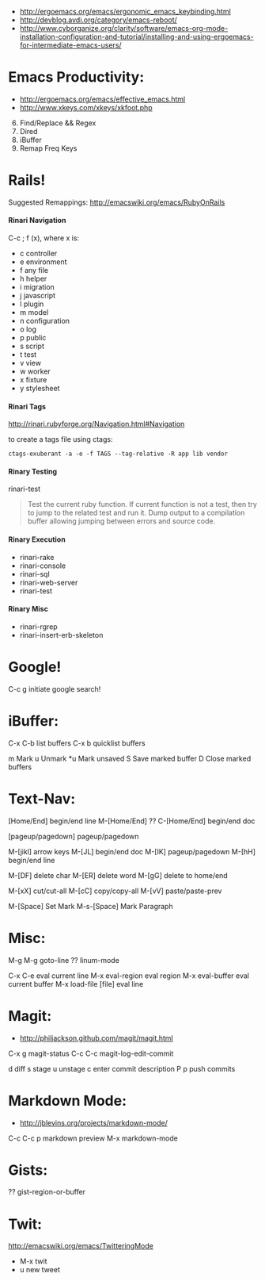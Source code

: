 - http://ergoemacs.org/emacs/ergonomic_emacs_keybinding.html
- http://devblog.avdi.org/category/emacs-reboot/
- http://www.cyborganize.org/clarity/software/emacs-org-mode-installation-configuration-and-tutorial/installing-and-using-ergoemacs-for-intermediate-emacs-users/

Emacs Productivity:
===================
- http://ergoemacs.org/emacs/effective_emacs.html
- http://www.xkeys.com/xkeys/xkfoot.php

6. Find/Replace && Regex
3. Dired
4. iBuffer
5. Remap Freq Keys

Rails!
=================
Suggested Remappings: http://emacswiki.org/emacs/RubyOnRails

#### Rinari Navigation
C-c ; f (x), where x is:
- c controller
- e environment
- f any file
- h helper
- i migration
- j javascript
- l plugin
- m model
- n configuration
- o log
- p public
- s script
- t test
- v view
- w worker
- x fixture
- y stylesheet

#### Rinari Tags
http://rinari.rubyforge.org/Navigation.html#Navigation

to create a tags file using ctags:

    ctags-exuberant -a -e -f TAGS --tag-relative -R app lib vendor

#### Rinary Testing
rinari-test
> Test the current ruby function. If current function is not a test,
> then try to jump to the related test and run it.
> Dump output to a compilation buffer allowing jumping
> between errors and source code.

#### Rinary Execution
- rinari-rake
- rinari-console
- rinari-sql
- rinari-web-server
- rinari-test

#### Rinary Misc
- rinari-rgrep
- rinari-insert-erb-skeleton

Google!
=================
C-c g		initiate google search!

iBuffer:
========
C-x C-b		list buffers
C-x b		quicklist buffers

m	Mark
u	Unmark
*u	Mark unsaved
S	Save marked buffer
D	Close marked buffers

Text-Nav:
=========
[Home/End]			begin/end line
M-[Home/End]		??
C-[Home/End]		begin/end doc

[pageup/pagedown]	pageup/pagedown

M-[jikl]			arrow keys
M-[JL]				begin/end doc
M-[IK]				pageup/pagedown
M-[hH]				begin/end line

M-[DF]				delete char
M-[ER]				delete word
M-[gG]				delete to home/end

M-[xX]				cut/cut-all
M-[cC]				copy/copy-all
M-[vV]				paste/paste-prev

M-[Space]			Set Mark
M-s-[Space]			Mark Paragraph

Misc:
=====
M-g M-g		goto-line
??		linum-mode

C-x C-e					eval current line
M-x eval-region			eval region
M-x eval-buffer			eval current buffer
M-x load-file [file]	eval line

Magit:
======
- http://philjackson.github.com/magit/magit.html

C-x g		magit-status
C-c C-c		magit-log-edit-commit

d	diff
s	stage
u	unstage
c	enter commit description
P p	push commits

Markdown Mode:
==============
- http://jblevins.org/projects/markdown-mode/

C-c C-c p	markdown preview
M-x		markdown-mode

Gists:
======
??		gist-region-or-buffer

Twit:
=====
http://emacswiki.org/emacs/TwitteringMode
- M-x twit
- u new tweet

